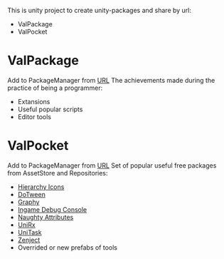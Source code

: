This is unity project to create unity-packages and share by url:
- ValPackage
- ValPocket
# ValPackage
Add to PackageManager from [URL](url)
The achievements made during the practice of being a programmer:
- Extansions
- Useful popular scripts
- Editor tools
# ValPocket
Add to PackageManager from [URL](url)
Set of popular useful free packages from AssetStore and Repositories:
- [Hierarchy Icons](https://assetstore.unity.com/packages/package/224856)
- [DoTween](https://assetstore.unity.com/packages/package/27676)
- [Graphy](https://assetstore.unity.com/packages/package/105778)
- [Ingame Debug Console](https://assetstore.unity.com/packages/package/68068)
- [Naughty Attributes](https://assetstore.unity.com/packages/package/129996)
- [UniRx](https://assetstore.unity.com/packages/package/17276)
- [UniTask](https://github.com/Cysharp/UniTask)
- [Zenject](https://assetstore.unity.com/packages/package/157735)
- Overrided or new prefabs of tools

